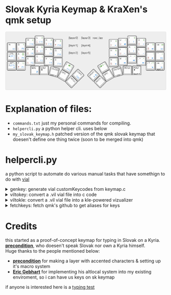 # Slovak Kyria Keymap & KraXen's qmk setup
![keymap](keymap.png) 
  
# Explanation of files:
- ``commands.txt`` just my personal commands for compiling.
- ``helpercli.py`` a python helper cli. uses below
- ``my_slovak_keymap.h`` patched version of the qmk slovak keymap that doesen't define one thing twice (soon to be merged into qmk)

# helpercli.py
a python script to automate do various manual tasks that have somethign to do with [vial](https://get.vial.today)  
<details>
<summary>genkey: generate vial customKeycodes from keymap.c</summary>
  
automatically find the ``custom_keycodes`` enum in your ``keymap.c`` and modifies vial.json to recognize the keys:  
![genkey](https://cdn.discordapp.com/attachments/538734863977676803/936572421476077598/Capture_2022_m01.d28_1144.png)  
</details>
  
<details>
<summary>viltokey: convert a .vil vial file into c code</summary>
  
reads a given ``.vil`` savefile and converts it into (hopefully) valid c code. some minor cleanup migh be necessary. expects you to paste it into your ``keymap.c`` 
![viltokey](https://cdn.discordapp.com/attachments/538734863977676803/936573150425145365/unknown.png)  
</details>
  
<details>
<summary>viltokle: convert a .vil vial file into a kle-powered vizualizer</summary>
  
provided a ``.vil`` it will generate 4 layer jsons (define which layers you want at the top of the code) 
- then drag and drop these jsons into [http://www.keyboard-layout-editor.com](http://www.keyboard-layout-editor.com) and save the layers as .png, named 0 to 3 in the ``kle`` folder    
- then run the **sandwichkle** command and check ``keymap.png``:
  
![keymap](https://cdn.discordapp.com/attachments/538734863977676803/936575081587552306/keymap.png)  
> the middle layer labels are not done, WIP
</details>

<details>
<summary>fetchkeys: fetch qmk's github to get aliases for keys</summary>
   
this will download latest qmk keycode alias definitions. useful when generating a keymap.c, it can find shorter valid keycodes, for example ``KC_SCROLLLOCK`` is also ``KC_BRMD`` and short keycodes look better in the keymap.
</details>
  

# Credits
this started as a proof-of-concept keymap for typing in Slovak on a Kyria.  
 [**precondition**](https://github.com/precondition), who doesen't speak Slovak nor own a Kyria himself.  
Huge thanks to the people mentioned below:
- [**precondition**](https://github.com/precondition) for making a layer with accented characters & setting up it's macro system
- [**Eric Gebhart**](https://github.com/EricGebhart) for implementing his altlocal system into my existing enviroment, so i can have us keys on sk keymap
  
if anyone is interested here is a [typing test](https://www.youtube.com/watch?v=jbK86MmciDs)
